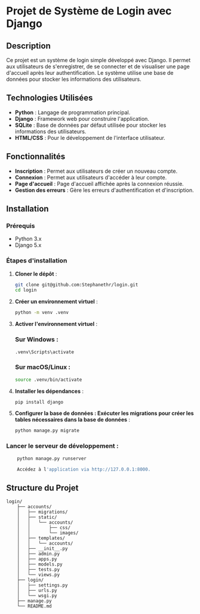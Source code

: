 # Projet de Système de Login avec Django

## Description

Ce projet est un système de login simple développé avec Django. Il permet aux utilisateurs de s'enregistrer, de se connecter et de visualiser une page d'accueil après leur authentification. Le système utilise une base de données pour stocker les informations des utilisateurs.

## Technologies Utilisées

- **Python** : Langage de programmation principal.
- **Django** : Framework web pour construire l'application.
- **SQLite** : Base de données par défaut utilisée pour stocker les informations des utilisateurs.
- **HTML/CSS** : Pour le développement de l'interface utilisateur.

## Fonctionnalités

- **Inscription** : Permet aux utilisateurs de créer un nouveau compte.
- **Connexion** : Permet aux utilisateurs d'accéder à leur compte.
- **Page d'accueil** : Page d'accueil affichée après la connexion réussie.
- **Gestion des erreurs** : Gère les erreurs d'authentification et d'inscription.

## Installation

### Prérequis

- Python 3.x
- Django 5.x

### Étapes d'installation

1. **Cloner le dépôt** :
   ```bash
   git clone git@github.com:Stephanethr/login.git
   cd login

2. **Créer un environnement virtuel** :

   ```bash
   python -m venv .venv
   

3. **Activer l'environnement virtuel** :

   ### Sur Windows :

      ```bash
      .venv\Scripts\activate
      ```

   ### Sur macOS/Linux :

      ```bash
      source .venv/bin/activate
      ```

4. **Installer les dépendances** :

   ```bash
   pip install django
   ```

5. **Configurer la base de données : Exécuter les migrations pour créer les tables nécessaires dans la base de données** :

   ```bash
   python manage.py migrate
   ```

### Lancer le serveur de développement :

```bash
    python manage.py runserver

    Accédez à l'application via http://127.0.0.1:8000.
```

## Structure du Projet
```plaintext
login/
    ├── accounts/
    │   ├── migrations/
    │   ├── static/
    │   │   └── accounts/
    │   │       ├── css/
    │   │       └── images/
    │   ├── templates/
    │   │   └── accounts/
    │   ├── __init__.py
    │   ├── admin.py
    │   ├── apps.py
    │   ├── models.py
    │   ├── tests.py
    │   └── views.py
    ├── login/
    │   ├── settings.py
    │   ├── urls.py
    │   └── wsgi.py
    ├── manage.py
    └── README.md

